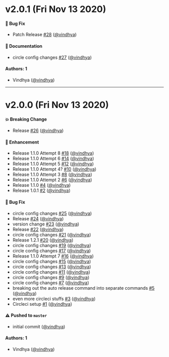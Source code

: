 # v2.0.1 (Fri Nov 13 2020)

#### 🐛 Bug Fix

- Patch Release [#28](https://github.com/vindhya/hello-world-npm-test/pull/28) ([@vindhya](https://github.com/vindhya))

#### 📝 Documentation

- circle config changes [#27](https://github.com/vindhya/hello-world-npm-test/pull/27) ([@vindhya](https://github.com/vindhya))

#### Authors: 1

- Vindhya ([@vindhya](https://github.com/vindhya))

---

# v2.0.0 (Fri Nov 13 2020)

#### 💥 Breaking Change

- Release [#26](https://github.com/vindhya/hello-world-npm-test/pull/26) ([@vindhya](https://github.com/vindhya))

#### 🚀 Enhancement

- Release 1.1.0 Attempt 8 [#18](https://github.com/vindhya/hello-world-npm-test/pull/18) ([@vindhya](https://github.com/vindhya))
- Release 1.1.0 Attempt 6 [#14](https://github.com/vindhya/hello-world-npm-test/pull/14) ([@vindhya](https://github.com/vindhya))
- Release 1.1.0 Attempt 5 [#12](https://github.com/vindhya/hello-world-npm-test/pull/12) ([@vindhya](https://github.com/vindhya))
- Release 1.1.0 Attempt 4? [#10](https://github.com/vindhya/hello-world-npm-test/pull/10) ([@vindhya](https://github.com/vindhya))
- Release 1.1.0 Attempt 3 [#8](https://github.com/vindhya/hello-world-npm-test/pull/8) ([@vindhya](https://github.com/vindhya))
- Release 1.1.0 Attempt 2 [#6](https://github.com/vindhya/hello-world-npm-test/pull/6) ([@vindhya](https://github.com/vindhya))
- Release 1.1.0 [#4](https://github.com/vindhya/hello-world-npm-test/pull/4) ([@vindhya](https://github.com/vindhya))
- Release 1.0.1 [#2](https://github.com/vindhya/hello-world-npm-test/pull/2) ([@vindhya](https://github.com/vindhya))

#### 🐛 Bug Fix

- circle config changes [#25](https://github.com/vindhya/hello-world-npm-test/pull/25) ([@vindhya](https://github.com/vindhya))
- Release [#24](https://github.com/vindhya/hello-world-npm-test/pull/24) ([@vindhya](https://github.com/vindhya))
- version change [#23](https://github.com/vindhya/hello-world-npm-test/pull/23) ([@vindhya](https://github.com/vindhya))
- Release [#22](https://github.com/vindhya/hello-world-npm-test/pull/22) ([@vindhya](https://github.com/vindhya))
- circle config changes [#21](https://github.com/vindhya/hello-world-npm-test/pull/21) ([@vindhya](https://github.com/vindhya))
- Release 1.2.1 [#20](https://github.com/vindhya/hello-world-npm-test/pull/20) ([@vindhya](https://github.com/vindhya))
- circle config changes [#19](https://github.com/vindhya/hello-world-npm-test/pull/19) ([@vindhya](https://github.com/vindhya))
- circle config changes [#17](https://github.com/vindhya/hello-world-npm-test/pull/17) ([@vindhya](https://github.com/vindhya))
- Release 1.1.0 Attempt 7 [#16](https://github.com/vindhya/hello-world-npm-test/pull/16) ([@vindhya](https://github.com/vindhya))
- circle config changes [#15](https://github.com/vindhya/hello-world-npm-test/pull/15) ([@vindhya](https://github.com/vindhya))
- circle config changes [#13](https://github.com/vindhya/hello-world-npm-test/pull/13) ([@vindhya](https://github.com/vindhya))
- circle config changes [#11](https://github.com/vindhya/hello-world-npm-test/pull/11) ([@vindhya](https://github.com/vindhya))
- circle config changes [#9](https://github.com/vindhya/hello-world-npm-test/pull/9) ([@vindhya](https://github.com/vindhya))
- circle config changes [#7](https://github.com/vindhya/hello-world-npm-test/pull/7) ([@vindhya](https://github.com/vindhya))
- breaking out the auto release command into separate commands [#5](https://github.com/vindhya/hello-world-npm-test/pull/5) ([@vindhya](https://github.com/vindhya))
- even more circleci stuffs [#3](https://github.com/vindhya/hello-world-npm-test/pull/3) ([@vindhya](https://github.com/vindhya))
- Circleci setup [#1](https://github.com/vindhya/hello-world-npm-test/pull/1) ([@vindhya](https://github.com/vindhya))

#### ⚠️ Pushed to `master`

- initial commit ([@vindhya](https://github.com/vindhya))

#### Authors: 1

- Vindhya ([@vindhya](https://github.com/vindhya))
